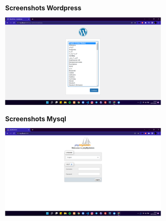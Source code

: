 
## Screenshots Wordpress 

![alt text](https://github.com/abduromanov2020/efishery-academy/blob/master/day9-dockercompose/wordpress.png)

## Screenshots Mysql

![alt text](https://github.com/abduromanov2020/efishery-academy/blob/master/day9-dockercompose/mysql.png)


